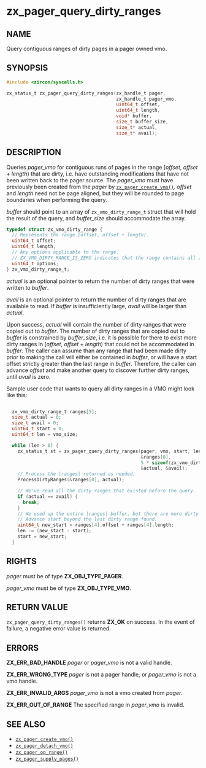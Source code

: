 # zx_pager_query_dirty_ranges

## NAME

<!-- Contents of this heading updated by update-docs-from-fidl, do not edit. -->

Query contiguous ranges of dirty pages in a pager owned vmo.

## SYNOPSIS

<!-- Contents of this heading updated by update-docs-from-fidl, do not edit. -->

```c
#include <zircon/syscalls.h>

zx_status_t zx_pager_query_dirty_ranges(zx_handle_t pager,
                                        zx_handle_t pager_vmo,
                                        uint64_t offset,
                                        uint64_t length,
                                        void* buffer,
                                        size_t buffer_size,
                                        size_t* actual,
                                        size_t* avail);
```

## DESCRIPTION

Queries *pager_vmo* for contiguous runs of pages in the range [*offset*, *offset* + *length*) that
are dirty, i.e. have outstanding modifications that have not been written back to the pager source.
The *pager_vmo* must have previously been created from the *pager* by [`zx_pager_create_vmo()`].
*offset* and *length* need not be page aligned, but they will be rounded to page boundaries when
performing the query.

*buffer* should point to an array of `zx_vmo_dirty_range_t` struct that will hold the result of the
query, and *buffer_size* should accommodate the array.

```c
typedef struct zx_vmo_dirty_range {
  // Represents the range [offset, offset + length).
  uint64_t offset;
  uint64_t length;
  // Any options applicable to the range.
  // ZX_VMO_DIRTY_RANGE_IS_ZERO indicates that the range contains all zeros.
  uint64_t options;
} zx_vmo_dirty_range_t;

```

*actual* is an optional pointer to return the number of dirty ranges that were written to *buffer*.

*avail* is an optional pointer to return the number of dirty ranges that are available to read. If
*buffer* is insufficiently large, *avail* will be larger than *actual*.

Upon success, *actual* will contain the number of dirty ranges that were copied out to *buffer*.
The number of dirty ranges that are copied out to *buffer* is constrained by *buffer_size*, i.e. it
is possible for there to exist more dirty ranges in [*offset*, *offset* + *length*) that could not
be accommodated in *buffer*. The caller can assume than any range that had been made dirty prior to
making the call will either be contained in *buffer*, or will have a start offset strictly greater
than the last range in *buffer*. Therefore, the caller can advance *offset* and make another query
to discover further dirty ranges, until *avail* is zero.

Sample user code that wants to query all dirty ranges in a VMO might look like this:

```c

  zx_vmo_dirty_range_t ranges[5];
  size_t actual = 0;
  size_t avail = 0;
  uint64_t start = 0;
  uint64_t len = vmo_size;

  while (len > 0) {
    zx_status_t st = zx_pager_query_dirty_ranges(pager, vmo, start, len,
                                                 &ranges[0],
                                                 5 * sizeof(zx_vmo_dirty_range_t),
                                                 &actual, &avail);
    // Process the |ranges| returned as needed.
    ProcessDirtyRanges(&ranges[0], actual);

    // We've read all the dirty ranges that existed before the query.
    if (actual == avail) {
      break;
    }
    // We used up the entire |ranges| buffer, but there are more dirty ranges to be read.
    // Advance start beyond the last dirty range found.
    uint64_t new_start = ranges[4].offset + ranges[4].length;
    len -= (new_start - start);
    start = new_start;
  }

```

## RIGHTS

<!-- Contents of this heading updated by update-docs-from-fidl, do not edit. -->

*pager* must be of type **ZX_OBJ_TYPE_PAGER**.

*pager_vmo* must be of type **ZX_OBJ_TYPE_VMO**.

## RETURN VALUE

`zx_pager_query_dirty_ranges()` returns **ZX_OK** on success. In the event of failure, a negative
error value is returned.

## ERRORS

**ZX_ERR_BAD_HANDLE** *pager* or *pager_vmo* is not a valid handle.

**ZX_ERR_WRONG_TYPE** *pager* is not a pager handle, or *pager_vmo* is not a vmo handle.

**ZX_ERR_INVALID_ARGS**  *pager_vmo* is not a vmo created from *pager*.

**ZX_ERR_OUT_OF_RANGE** The specified range in *pager_vmo* is invalid.

## SEE ALSO

 - [`zx_pager_create_vmo()`]
 - [`zx_pager_detach_vmo()`]
 - [`zx_pager_op_range()`]
 - [`zx_pager_supply_pages()`]

<!-- References updated by update-docs-from-fidl, do not edit. -->

[`zx_pager_create_vmo()`]: pager_create_vmo.md
[`zx_pager_detach_vmo()`]: pager_detach_vmo.md
[`zx_pager_op_range()`]: pager_op_range.md
[`zx_pager_supply_pages()`]: pager_supply_pages.md
